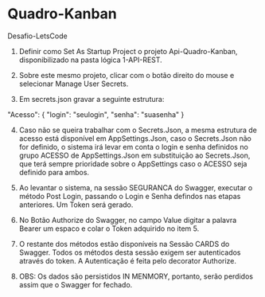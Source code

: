 # Quadro-Kanban
 Desafio-LetsCode

1) Definir como Set As Startup Project o projeto Api-Quadro-Kanban, disponibilizado na pasta lógica 1-API-REST.

2) Sobre este mesmo projeto, clicar com o botão direito do mouse e selecionar Manage User Secrets.

3) Em secrets.json gravar a seguinte estrutura:

 "Acesso": {
    "login": "seulogin",
    "senha": "suasenha"
  }

4) Caso não se queira trabalhar com o Secrets.Json, a mesma estrutura de acesso está disponível em AppSettings.Json,
caso o Secrets.Json não for definido, o sistema irá levar em conta o login e senha definidos no grupo ACESSO de AppSettings.Json em
substituição ao Secrets.Json, que terá sempre prioridade sobre o AppSettings caso o ACESSO seja definido para ambos.

5) Ao levantar o sistema, na sessão SEGURANCA do Swagger, executar o método Post Login, passando o Login e Senha defindos
nas etapas anteriores. Um Token será gerado.

6) No Botão Authorize do Swagger, no campo Value digitar a palavra Bearer um espaco e colar o Token adquirido no item 5.

7) O restante dos métodos estão disponíveis na Sessão CARDS do Swagger. Todos os métodos desta sessão exigem ser autenticados através
   do token. A Autenticação é feita pelo decorator Authorize.

8) OBS: Os dados são persistidos IN MENMORY, portanto, serão perdidos assim que o Swagger for fechado.



